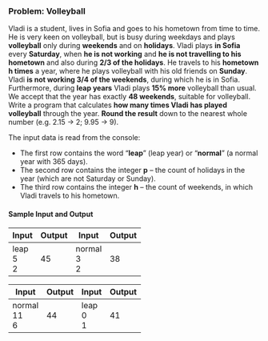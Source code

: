 ### Problem: Volleyball

Vladi is a student, lives in Sofia and goes to his hometown from time to time. He is very keen on volleyball, but is busy during weekdays and plays **volleyball** only during **weekends** and on **holidays**. Vladi plays **in Sofia** every **Saturday**, when **he is not working** and **he is not travelling to his hometown** and also during **2/3 of the holidays**. He travels to his **hometown h times** a year, where he plays volleyball with his old friends on **Sunday**. Vladi **is not working 3/4 of the weekends**, during which he is in Sofia. Furthermore, during **leap years** Vladi plays **15% more** volleyball than usual. We accept that the year has exactly **48 weekends**, suitable for volleyball. 
Write a program that calculates **how many times Vladi has played volleyball** through the year. **Round the result** down to the nearest whole number (e.g. 2.15 -> 2; 9.95 -> 9).

The input data is read from the console:

* The first row contains the word “**leap**” (leap year) or “**normal**” (a normal year with 365 days).
* The second row contains the integer **p** – the count of holidays in the year (which are not Saturday or Sunday).
* The third row contains the integer **h** – the count of weekends, in which Vladi travels to his hometown.

#### Sample Input and Output

| Input | Output | Input | Output |
|-----|-----|-----|-----|
|leap<br>5<br>2|45|normal<br>3<br>2|38|

| Input | Output | Input | Output |
|-----|-----|-----|-----|
|normal<br>11<br>6|44|leap<br>0<br>1|41|
